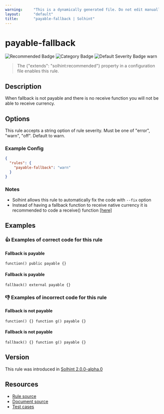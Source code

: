 ```yaml
---
warning:     "This is a dynamically generated file. Do not edit manually."
layout:      "default"
title:       "payable-fallback | Solhint"
---
```


# payable-fallback
![Recommended Badge](https://img.shields.io/badge/-Recommended-brightgreen)
![Category Badge](https://img.shields.io/badge/-Best%20Practise%20Rules-informational)
![Default Severity Badge warn](https://img.shields.io/badge/Default%20Severity-warn-yellow)
> The {"extends": "solhint:recommended"} property in a configuration file enables this rule.


## Description
When fallback is not payable and there is no receive function you will not be able to receive currency.

## Options
This rule accepts a string option of rule severity. Must be one of "error", "warn", "off". Default to warn.

### Example Config
```json
{
  "rules": {
    "payable-fallback": "warn"
  }
}
```

### Notes
- Solhint allows this rule to automatically fix the code with `--fix` option
- Instead of having a fallback function to receive native currency it is recommended to code a receive() function [[here]](https://docs.soliditylang.org/en/v0.8.24/contracts.html#fallback-function)

## Examples
### 👍 Examples of **correct** code for this rule

#### Fallback is payable

```solidity
function() public payable {}
```

#### Fallback is payable

```solidity
fallback() external payable {}
```

### 👎 Examples of **incorrect** code for this rule

#### Fallback is not payable

```solidity
function() {} function g() payable {}
```

#### Fallback is not payable

```solidity
fallback() {} function g() payable {}
```

## Version
This rule was introduced in [Solhint 2.0.0-alpha.0](https://github.com/protofire/solhint/tree/v2.0.0-alpha.0)

## Resources
- [Rule source](https://github.com/protofire/solhint/tree/master/lib/rules/best-practises/payable-fallback.js)
- [Document source](https://github.com/protofire/solhint/tree/master/docs/rules/best-practises/payable-fallback.md)
- [Test cases](https://github.com/protofire/solhint/tree/master/test/rules/best-practises/payable-fallback.js)
